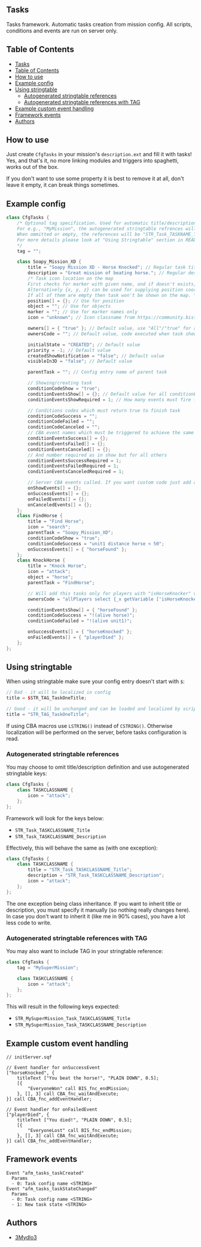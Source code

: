## Tasks

Tasks framework. Automatic tasks creation from mission config. All scripts, conditions and events are run on server only.

## Table of Contents

- [Tasks](#tasks)
- [Table of Contents](#table-of-contents)
- [How to use](#how-to-use)
- [Example config](#example-config)
- [Using stringtable](#using-stringtable)
  - [Autogenerated stringtable references](#autogenerated-stringtable-references)
  - [Autogenerated stringtable references with TAG](#autogenerated-stringtable-references-with-tag)
- [Example custom event handling](#example-custom-event-handling)
- [Framework events](#framework-events)
- [Authors](#authors)

## How to use

Just create `CfgTasks` in your mission's `description.ext` and fill it with tasks! Yes, and that's it, no more linking modules and triggers into spaghetti, works out of the box.

If you don't want to use some property it is best to remove it at all, don't leave it empty, it can break things sometimes.

## Example config

```hpp
class CfgTasks {
    /* Optional tag specification. Used for automatic title/description stringtable references.
    For e.g., "MyMission", the autogenerated stringtable refrences will be "STR_MyMission_Task_TASKNAME_Title" and "STR_MyMission_Task_TASKNAME_Description".
    When ommitted or empty, the references will be "STR_Task_TASKNAME_Title" and "STR_Task_TASKNAME_Description".
    For more details please look at "Using Stringtable" section in README.
    */
    tag = "";

    class Soapy_Mission_XD {
        title = "Soapy Mission XD - Horse Knocked"; // Regular task title
        description = "Great mission of beating horse."; // Regular description. Cannot use linebreaks (enters), if needed use stringtable.
        /* Task icon location on the map
        First checks for marker with given name, and if doesn't exists, checks for object in mission namespace.
        Alternatively {x, y, z} can be used for supplying position coordinates.
        If all of them are empty then task won't be shown on the map. */
        position[] = {}; // Use for position
        object = ""; // Use for objects
        marker = ""; // Use for marker names only
        icon = "unknown"; // Icon classname from https://community.bistudio.com/wiki/Arma_3:_Task_Framework#Task_icons

        owners[] = { "true" }; // Default value, use "All"/"true" for all playable units
        ownersCode = ""; // Default value, code executed when task show conditions apply, returned value overwrites 'owners', ignored if returns nil

        initialState = "CREATED"; // Default value
        priority = -1; // Default value
        createdShowNotification = "false"; // Default value
        visibleIn3D = "false"; // Default value

        parentTask = ""; // Config entry name of parent task

        // Showing/creating task
        conditionCodeShow = "true";
        conditionEventsShow[] = {}; // Default value for all conditionEvents*[] is equal to [] which is {} in config
        conditionEventsShowRequired = 1; // How many events must fire for events condition to be met

        // Conditions codes which must return true to finish task
        conditionCodeSuccess = "";
        conditionCodeFailed = "";
        conditionCodeCanceled = "";
        // CBA event names which must be triggered to achieve the same as above
        conditionEventsSuccess[] = {};
        conditionEventsFailed[] = {};
        conditionEventsCanceled[] = {};
        // And number required as in show but for all others
        conditionEventsSuccessRequired = 1;
        conditionEventsFailedRequired = 1;
        conditionEventsCanceledRequired = 1;

        // Server CBA events called. If you want custom code just add appropriate CBA EH on server.
        onShowEvents[] = {};
        onSuccessEvents[] = {};
        onFailedEvents[] = {};
        onCanceledEvents[] = {};
    };
    class FindHorse {
        title = "Find Horse";
        icon = "search";
        parentTask = "Soapy_Mission_XD";
        conditionCodeShow = "true";
        conditionCodeSuccess = "unit1 distance horse < 50";
        onSuccessEvents[] = { "horseFound" };
    };
    class KnockHorse {
        title = "Knock Horse";
        icon = "attack";
        object = "horse";
        parentTask = "FindHorse";

        // Will add this tasks only for players with "isHorseKnocker" variable set to true
        ownersCode = "allPlayers select {_x getVariable ['isHorseKnocker', false]}";

        conditionEventsShow[] = { "horseFound" };
        conditionCodeSuccess = "!(alive horse)";
        conditionCodeFailed = "!(alive unit1)";

        onSuccessEvents[] = { "horseKnocked" };
        onFailedEvents[] = { "playerDied" };
    };
};
```

## Using stringtable

When using stringtable make sure your config entry doesn't start with `$`:

```hpp
// Bad - it will be localized in config
title = $STR_TAG_TaskOneTitle;

// Good - it will be unchanged and can be loaded and localized by scripts
title = "STR_TAG_TaskOneTitle";
```

If using CBA macros use `LSTRING()` instead of `CSTRING()`. Otherwise localization will be performed on the server, before tasks configuration is read.

### Autogenerated stringtable references

You may choose to omit title/description definition and use autogenerated stringtable keys:

```hpp
class CfgTasks {
    class TASKCLASSNAME {
        icon = "attack";
    };
};
```

Framework will look for the keys below:

- `STR_Task_TASKCLASSNAME_Title`
- `STR_Task_TASKCLASSNAME_Description`

Effectively, this will behave the same as (with one exception):

```hpp
class CfgTasks {
    class TASKCLASSNAME {
        title = "STR_Task_TASKCLASSNAME_Title";
        description = "STR_Task_TASKCLASSNAME_Description";
        icon = "attack";
    };
};
```

The one exception being class inheritance. If you want to inherit title or description, you must specify it manually (so nothing really changes here). In case you don't want to inherit it (like me in 90% cases), you have a lot less code to write.

### Autogenerated stringtable references with TAG

You may also want to include TAG in your stringtable reference:

```hpp
class CfgTasks {
    tag = "MySuperMission";

    class TASKCLASSNAME {
        icon = "attack";
    };
};
```

This will result in the following keys expected:

- `STR_MySuperMission_Task_TASKCLASSNAME_Title`
- `STR_MySuperMission_Task_TASKCLASSNAME_Description`

## Example custom event handling

```SQF
// initServer.sqf

// Event handler for onSuccessEvent
["horseKnocked", {
    titleText ["You beat the horse!", "PLAIN DOWN", 0.5];
    [{
        "EveryoneWon" call BIS_fnc_endMission;
    }, [], 3] call CBA_fnc_waitAndExecute;
}] call CBA_fnc_addEventHandler;

// Event handler for onFailedEvent
["playerDied", {
    titleText ["You died!", "PLAIN DOWN", 0.5];
    [{
        "EveryoneLost" call BIS_fnc_endMission;
    }, [], 3] call CBA_fnc_waitAndExecute;
}] call CBA_fnc_addEventHandler;
```

## Framework events

```
Event "afm_tasks_taskCreated"
  Params
  - 0: Task config name <STRING>
Event "afm_tasks_taskStateChanged"
  Params
  - 0: Task config name <STRING>
  - 1: New task state <STRING>
```

## Authors

- [3Mydlo3](http://github.com/3Mydlo3)
